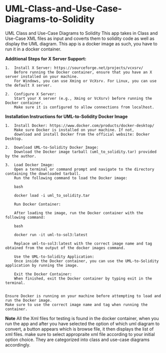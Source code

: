 # UML-Class-and-Use-Case-Diagrams-to-Solidity
UML Class and Use-Case Diagrams to Solidity
This app takes in Class and Use-Case XML files as input and coverts them to solidity code as well as display the UML diagram.
This app is a docker image as such, you have to run it in a docker container.


**Additional Steps for X Server Support:**

    1.  Install X Server: https://sourceforge.net/projects/vcxsrv/
        Before running the Docker container, ensure that you have an X server installed on your machine. 
        For Windows, you can use Xming or VcXsrv. For Linux, you can use the default X server.

    2.  Configure X Server:
        Start your X server (e.g., Xming or VcXsrv) before running the Docker container. 
        Make sure it is configured to allow connections from localhost.

**Installation Instructions for UML-to-Solidity Docker Image**

    1.  Install Docker: https://www.docker.com/products/docker-desktop/
        Make sure Docker is installed on your machine. If not, 
        download and install Docker from the official website: Docker Desktop.

    2.  Download UML-to-Solidity Docker Image:
        Download the Docker image tarball (uml_to_solidity.tar) provided by the author.

    3.  Load Docker Image:
        Open a terminal or command prompt and navigate to the directory containing the downloaded tarball.
        Run the following command to load the Docker image:

        bash

        docker load -i uml_to_solidity.tar

        Run Docker Container:

        After loading the image, run the Docker container with the following command:

        bash

        docker run -it uml-to-sol3:latest

        Replace uml-to-sol3:latest with the correct image name and tag obtained from the output of the docker images command.

        Use the UML-to-Solidity Application:
        Once inside the Docker container, you can use the UML-to-Solidity application by running the image.

        Exit the Docker Container:
        When finished, exit the Docker container by typing exit in the terminal.


    Ensure Docker is running on your machine before attempting to load and run the Docker image.
    Make sure to use the correct image name and tag when running the container.
  

**Note**
    All the Xml files for testing is found in the docker container, 
    when you run the app and after you have selected the option of which uml diagram to convert, 
    a button appears which is browse file, it then  displays     the list of xml files. 
    make sure to select appropraite xml file according to your initial option choice. 
    They are categorized into class and use-case diagrams accordingly.
